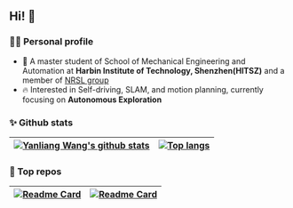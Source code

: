 ## Hi! 👏


### 👨‍🎓 **Personal profile**

- 🔭 A master student of School of Mechanical Engineering and Automation at **Harbin Institute of Technology, Shenzhen(HITSZ)** and a member of [NRSL group](http://nrs-lab.com/)
- :fire: Interested in Self-driving, SLAM, and motion planning, currently focusing on **Autonomous Exploration**

### :sparkles: **Github stats**

| [![Yanliang Wang's github stats](https://github-readme-stats.vercel.app/api?username=yanliang-wang&hide=prs&count_private=true&show_icons=true&theme=buefy&hide_border=true)](https://github.com/yanliang-wang?tab=repositories)| [![Top langs](https://github-readme-stats.vercel.app/api/top-langs/?username=yanliang-wang&layout=compact&theme=buefy&hide_border=true&langs_count=4)](https://github.com/yanliang-wang?tab=repositories) |
| ------------- | ------------- |

### 📌 Top repos

| [![Readme Card](https://github-readme-stats.vercel.app/api/pin/?username=yanliang-wang&repo=ws_sensor_utils&theme=buefy&hide_border=true)](https://github.com/yanliang-wang/ws_sensor_utils) | [![Readme Card](https://github-readme-stats.vercel.app/api/pin/?username=yanliang-wang&repo=ros_example&theme=buefy&hide_border=true)](https://github.com/yanliang-wang/ros_example) |
| ------------- | ------------- |
